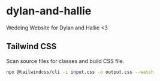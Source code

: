 # dylan-and-hallie
Wedding Website for Dylan and Hallie &lt;3

## Tailwind CSS

Scan source files for classes and build CSS file.

```sh
npx @tailwindcss/cli -i input.css -o output.css --watch 
```